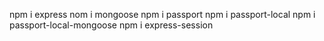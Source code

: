 npm i express
nom i mongoose
npm i passport
npm i passport-local
npm i passport-local-mongoose
npm i express-session
